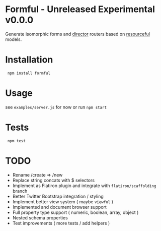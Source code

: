# Formful - Unreleased Experimental v0.0.0

Generate isomorphic forms and [director](http://github.com/flatiron/resourceful) routers based on [resourceful](http://github.com/flatiron/resourceful) models.

# Installation

     npm install formful

# Usage

  see `examples/server.js` for now or run `npm start`
  
# Tests

     npm test

# TODO
 - Rename /create => /new
 - Replace string concats with $ selectors
 - Implement as Flatiron plugin and integrate with `flatiron/scaffolding` branch
 - Better Twitter Bootstrap integration / styling
 - Implement better view system ( maybe `viewful` )
 - Implemented and document browser support
 - Full property type support ( numeric, boolean, array, object )
 - Nested schema properties
 - Test improvements ( more tests / add helpers )